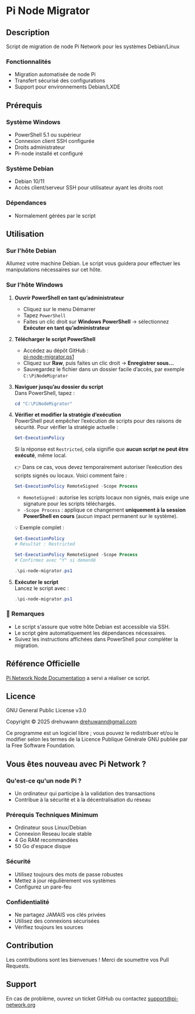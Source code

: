 # Pi Node Migrator

## Description
Script de migration de node Pi Network pour les systèmes Debian/Linux

### Fonctionnalités
- Migration automatisée de node Pi
- Transfert sécurisé des configurations
- Support pour environnements Debian/LXDE

## Prérequis

### Système Windows
- PowerShell 5.1 ou supérieur
- Connexion client SSH configurée
- Droits administrateur
- Pi-node installé et configuré

### Système Debian
- Debian 10/11 
- Accès client/serveur SSH pour utilisateur ayant les droits root

### Dépendances
- Normalement gérées par le script

## Utilisation

### Sur l'hôte Debian
Allumez votre machine Debian. Le script vous guidera pour effectuer les manipulations nécessaires sur cet hôte.

### Sur l'hôte Windows
1. **Ouvrir PowerShell en tant qu’administrateur**  
   - Cliquez sur le menu Démarrer  
   - Tapez `PowerShell`  
   - Faites un clic droit sur **Windows PowerShell** → sélectionnez **Exécuter en tant qu’administrateur**

2. **Télécharger le script PowerShell**  
   - Accédez au dépôt GitHub :  
     [pi-node-migrator.ps1](https://github.com/drehuwann/pi-node-migrator/blob/main/pi-node-migrator.ps1)  
   - Cliquez sur **Raw**, puis faites un clic droit → **Enregistrer sous...**  
   - Sauvegardez le fichier dans un dossier facile d’accès, par exemple `C:\PiNodeMigrator`

3. **Naviguer jusqu’au dossier du script**  
   Dans PowerShell, tapez :
   ```powershell
   cd "C:\PiNodeMigrator"
   ```

4. **Vérifier et modifier la stratégie d’exécution**  
   PowerShell peut empêcher l’exécution de scripts pour des raisons de sécurité. Pour vérifier la stratégie actuelle :
   ```powershell
   Get-ExecutionPolicy
   ```
   Si la réponse est `Restricted`, cela signifie que **aucun script ne peut être exécuté**, même local.

   👉 Dans ce cas, vous devez temporairement autoriser l’exécution des scripts signés ou locaux. Voici comment faire :
   ```powershell
   Set-ExecutionPolicy RemoteSigned -Scope Process
   ```
   - `RemoteSigned` : autorise les scripts locaux non signés, mais exige une signature pour les scripts téléchargés.
   - `-Scope Process` : applique ce changement **uniquement à la session PowerShell en cours** (aucun impact permanent sur le système).

   💡 Exemple complet :
   ```powershell
   Get-ExecutionPolicy
   # Résultat : Restricted

   Set-ExecutionPolicy RemoteSigned -Scope Process
   # Confirmez avec "Y" si demandé

   .\pi-node-migrator.ps1
   ```

5. **Exécuter le script**  
   Lancez le script avec :
   ```powershell
   .\pi-node-migrator.ps1
   ```

### 📌 Remarques
- Le script s'assure que votre hôte Debian est accessible via SSH.
- Le script gère automatiquement les dépendances nécessaires.
- Suivez les instructions affichées dans PowerShell pour compléter la migration.

## Référence Officielle
[Pi Network Node Documentation](https://minepi.com/pi-blockchain/pi-node/linux/) a servi a réaliser ce script.

## Licence
GNU General Public License v3.0

Copyright © 2025 drehuwann drehuwann@gmail.com

Ce programme est un logiciel libre ; vous pouvez le redistribuer et/ou le modifier selon les termes de la Licence Publique Générale GNU publiée par la Free Software Foundation.

## Vous êtes nouveau avec Pi Network ?
### Qu'est-ce qu'un node Pi ?
- Un ordinateur qui participe à la validation des transactions
- Contribue à la sécurité et à la décentralisation du réseau

### Prérequis Techniques Minimum
- Ordinateur sous Linux/Debian
- Connexion Reseau locale stable
- 4 Go RAM recommandées
- 50 Go d'espace disque

### Sécurité
- Utilisez toujours des mots de passe robustes
- Mettez à jour régulièrement vos systèmes
- Configurez un pare-feu

### Confidentialité
- Ne partagez JAMAIS vos clés privées
- Utilisez des connexions sécurisées
- Vérifiez toujours les sources

## Contribution
Les contributions sont les bienvenues !
Merci de soumettre vos Pull Requests.

## Support
En cas de problème, ouvrez un ticket GitHub ou contactez support@pi-network.org
